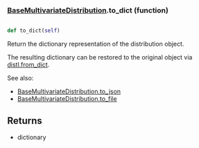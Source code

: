 ### [BaseMultivariateDistribution](BaseMultivariateDistribution.md).to_dict (function)


```py

def to_dict(self)

```



Return the dictionary representation of the distribution object.

The resulting dictionary can be restored to the original object
via [distl.from_dict](distl.from_dict.md).

See also:

* [BaseMultivariateDistribution.to_json](BaseMultivariateDistribution.to_json.md)
* [BaseMultivariateDistribution.to_file](BaseMultivariateDistribution.to_file.md)

Returns
--------
* dictionary

